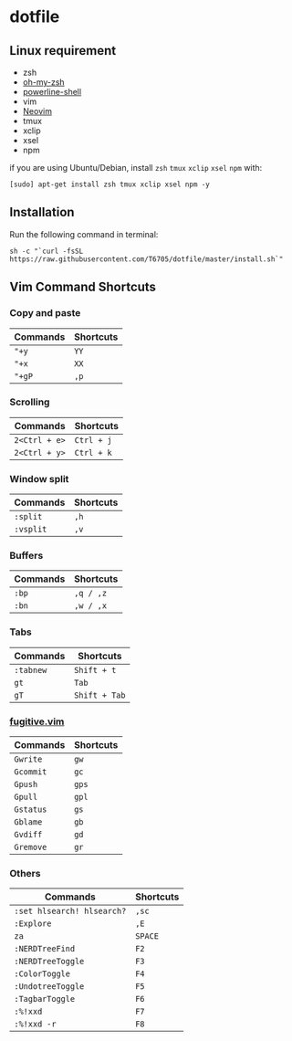 # dotfile

## Linux requirement

- zsh
- [oh-my-zsh](https://github.com/robbyrussell/oh-my-zsh)
- [powerline-shell](https://github.com/milkbikis/powerline-shell)
- vim
- [Neovim](https://github.com/neovim/neovim)
- tmux
- xclip
- xsel
- npm

if you are using Ubuntu/Debian, install `zsh` `tmux` `xclip` `xsel` `npm` with:

```terminal
[sudo] apt-get install zsh tmux xclip xsel npm -y
```

## Installation

Run the following command in terminal:

```terminal
sh -c "`curl -fsSL https://raw.githubusercontent.com/T6705/dotfile/master/install.sh`"
```

## Vim Command Shortcuts

### Copy and paste 

Commands | Shortcuts
--- | ---
`"+y` | `YY`
`"+x` | `XX`
`"+gP` | `,p`

### Scrolling

Commands | Shortcuts
--- | ---
`2<Ctrl + e>` | `Ctrl + j`
`2<Ctrl + y>` | `Ctrl + k`

### Window split

Commands | Shortcuts
--- | ---
`:split` | `,h`
`:vsplit` | `,v`

### Buffers

Commands | Shortcuts
--- | ---
`:bp` | `,q / ,z`
`:bn` | `,w / ,x`

### Tabs

Commands | Shortcuts
--- | ---
`:tabnew` | `Shift + t`
`gt` | `Tab`
`gT` | `Shift + Tab`

### [fugitive.vim](https://github.com/tpope/vim-fugitive)

Commands | Shortcuts
--- | ---
`Gwrite` | `gw`
`Gcommit` | `gc`
`Gpush` | `gps`
`Gpull` | `gpl`
`Gstatus` | `gs`
`Gblame` | `gb`
`Gvdiff` | `gd`
`Gremove` | `gr`

### Others

Commands | Shortcuts
--- | ---
`:set hlsearch! hlsearch?` | `,sc`
`:Explore` | `,E`
`za` | `SPACE`
`:NERDTreeFind` | `F2`
`:NERDTreeToggle` | `F3`
`:ColorToggle` | `F4`
`:UndotreeToggle` | `F5`
`:TagbarToggle` | `F6`
`:%!xxd` | `F7`
`:%!xxd -r` | `F8`
